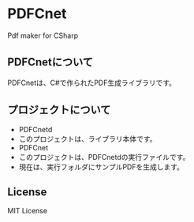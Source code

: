 # PDFCnet   
Pdf maker for CSharp   

## PDFCnetについて   
PDFCnetは、C#で作られたPDF生成ライブラリです。   

## プロジェクトについて   
* PDFCnetd   
 * このプロジェクトは、ライブラリ本体です。   
* PDFCnet
 * このプロジェクトは、PDFCnetdの実行ファイルです。   
 * 現在は、実行フォルダにサンプルPDFを生成します。   
     
## License    
MIT License   
